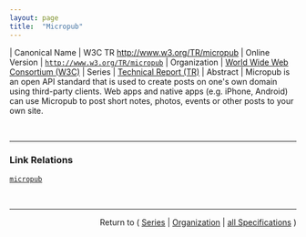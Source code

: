 ```yaml
---
layout: page
title:  "Micropub"
---
```


| Canonical Name | W3C TR http://www.w3.org/TR/micropub
| Online Version | [`http://www.w3.org/TR/micropub`](http://www.w3.org/TR/micropub)
| Organization | [World Wide Web Consortium (W3C)](..)
| Series | [Technical Report (TR)](.)
| Abstract | Micropub is an open API standard that is used to create posts on one's own domain using third-party clients. Web apps and native apps (e.g. iPhone, Android) can use Micropub to post short notes, photos, events or other posts to your own site.

<br/>
<hr/>

### Link Relations

[`micropub`](/concepts/link-relation/micropub "Allows discovery of a Micropub endpoint which will be used to create posts.")



<br/>
<hr/>

<p style="text-align: right">Return to ( <a href="./">Series</a> | <a href="../">Organization</a> | <a href="../../">all Specifications</a> )</p>